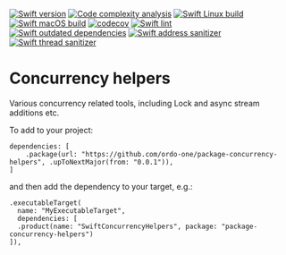 [![Swift version](https://img.shields.io/badge/Swift-5.7-orange)](https://img.shields.io/badge/Swift-5.7-orange) [![Code complexity analysis](https://github.com/ordo-one/package-concurrency-helpers/actions/workflows/scc-code-complexity.yml/badge.svg)](https://github.com/ordo-one/package-concurrency-helpers/actions/workflows/scc-code-complexity.yml) [![Swift Linux build](https://github.com/ordo-one/package-concurrency-helpers/actions/workflows/swift-linux-build.yml/badge.svg)](https://github.com/ordo-one/package-concurrency-helpers/actions/workflows/swift-linux-build.yml) [![Swift macOS build](https://github.com/ordo-one/package-concurrency-helpers/actions/workflows/swift-macos-build.yml/badge.svg)](https://github.com/ordo-one/package-concurrency-helpers/actions/workflows/swift-macos-build.yml) [![codecov](https://codecov.io/gh/ordo-one/package-concurrency-helpers/branch/main/graph/badge.svg?token=mSfhIPMpJE)](https://codecov.io/gh/ordo-one/package-concurrency-helpers)
[![Swift lint](https://github.com/ordo-one/package-concurrency-helpers/actions/workflows/swift-lint.yml/badge.svg)](https://github.com/ordo-one/package-concurrency-helpers/actions/workflows/swift-lint.yml) [![Swift outdated dependencies](https://github.com/ordo-one/package-concurrency-helpers/actions/workflows/swift-outdated-dependencies.yml/badge.svg)](https://github.com/ordo-one/package-concurrency-helpers/actions/workflows/swift-outdated-dependencies.yml)
[![Swift address sanitizer](https://github.com/ordo-one/package-concurrency-helpers/actions/workflows/swift-sanitizer-address.yml/badge.svg)](https://github.com/ordo-one/package-concurrency-helpers/actions/workflows/swift-sanitizer-address.yml)[![Swift thread sanitizer](https://github.com/ordo-one/package-concurrency-helpers/actions/workflows/swift-sanitizer-thread.yml/badge.svg)](https://github.com/ordo-one/package-concurrency-helpers/actions/workflows/swift-sanitizer-thread.yml)
# Concurrency helpers
Various concurrency related tools, including Lock and async stream additions etc.

To add to your project:
```
dependencies: [
    .package(url: "https://github.com/ordo-one/package-concurrency-helpers", .upToNextMajor(from: "0.0.1")),
]
```

and then add the dependency to your target, e.g.:

```
.executableTarget(
  name: "MyExecutableTarget",
  dependencies: [
  .product(name: "SwiftConcurrencyHelpers", package: "package-concurrency-helpers")
]),
```
